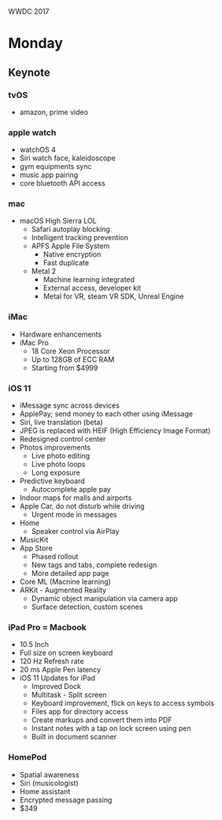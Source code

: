 WWDC 2017

# Monday
## Keynote

### tvOS
  - amazon, prime video
### apple watch
  - watchOS 4
  - Siri watch face, kaleidoscope
  - gym equipments sync
  - music app pairing
  - core bluetooth API access
### mac
  - macOS High Sierra LOL
    - Safari autoplay blocking
    - Intelligent tracking prevention
    - APFS Apple File System
      - Native encryption
      - Fast duplicate
    - Metal 2
      - Machine learning integrated
      - External access, developer kit
      - Metal for VR, steam VR SDK, Unreal Engine
### iMac
  - Hardware enhancements
  - iMac Pro
    - 18 Core Xeon Processor
    - Up to 128GB of ECC RAM
    - Starting from $4999
### iOS 11
  - iMessage sync across devices
  - ApplePay; send money to each other using iMessage
  - Siri, live translation (beta)
  - JPEG is replaced with HEIF (High Efficiency Image Format)
  - Redesigned control center
  - Photos improvements
    - Live photo editing
    - Live photo loops
    - Long exposure
  - Predictive keyboard
    - Autocomplete apple pay
  - Indoor maps for malls and airports
  - Apple Car, do not disturb while driving
    - Urgent mode in messages
  - Home
    - Speaker control via AirPlay
  - MusicKit
  - App Store
    - Phased rollout
    - New tags and tabs, complete redesign
    - More detailed app page
  - Core ML (Macnine learning)
  - ARKit - Augmented Reality
    - Dynamic object manipulation via camera app
    - Surface detection, custom scenes
### iPad Pro = Macbook
  - 10.5 Inch
  - Full size on screen keyboard
  - 120 Hz Refresh rate
  - 20 ms Apple Pen latency
  - iOS 11 Updates for iPad
    - Improved Dock
    - Multitask - Split screen
    - Keyboard improvement, flick on keys to access symbols
    - Files app for directory access
    - Create markups and convert them into PDF
    - Instant notes with a tap on lock screen using pen
    - Built in document scanner
### HomePod
  - Spatial awareness
  - Siri (musicologist)
  - Home assistant
  - Encrypted message passing
  - $349
